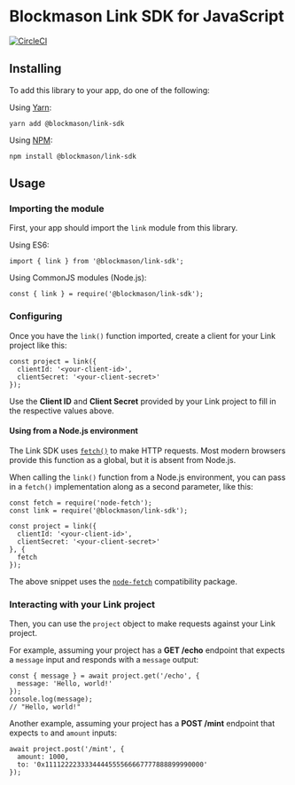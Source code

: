 # Blockmason Link SDK for JavaScript

[![CircleCI][3]][4]

## Installing

To add this library to your app, do one of the following:

Using [Yarn][1]:

```
yarn add @blockmason/link-sdk
```

Using [NPM][2]:

```
npm install @blockmason/link-sdk
```

## Usage

### Importing the module

First, your app should import the `link` module from this library.

Using ES6:

```
import { link } from '@blockmason/link-sdk';
```

Using CommonJS modules (Node.js):

```
const { link } = require('@blockmason/link-sdk');
```

### Configuring

Once you have the `link()` function imported, create a client for your
Link project like this:

```
const project = link({
  clientId: '<your-client-id>',
  clientSecret: '<your-client-secret>'
});
``` 

Use the **Client ID** and **Client Secret** provided by your Link project
to fill in the respective values above.

#### Using from a Node.js environment

The Link SDK uses [`fetch()`][5] to make HTTP requests. Most modern browsers
provide this function as a global, but it is absent from Node.js.

When calling the `link()` function from a Node.js environment, you can
pass in a `fetch()` implementation along as a second parameter, like this:

```
const fetch = require('node-fetch');
const link = require('@blockmason/link-sdk');

const project = link({
  clientId: '<your-client-id>',
  clientSecret: '<your-client-secret>'
}, {
  fetch
});
```

The above snippet uses the [`node-fetch`][6] compatibility package.

### Interacting with your Link project

Then, you can use the `project` object to make requests against your
Link project.

For example, assuming your project has a **GET /echo** endpoint that
expects a `message` input and responds with a `message` output:

```
const { message } = await project.get('/echo', {
  message: 'Hello, world!'
});
console.log(message);
// "Hello, world!"
```

Another example, assuming your project has a **POST /mint** endpoint
that expects `to` and `amount` inputs:

```
await project.post('/mint', {
  amount: 1000,
  to: '0x1111222233334444555566667777888899990000'
});
```

[1]: https://yarnpkg.com/
[2]: https://nodejs.org/
[3]: https://circleci.com/gh/blockmason/link-sdk.js.svg?style=svg
[4]: https://circleci.com/gh/blockmason/link-sdk.js
[5]: https://fetch.spec.whatwg.org/
[6]: https://www.npmjs.com/package/node-fetch
